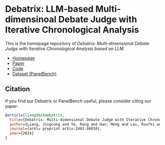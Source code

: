 # Debatrix: LLM-based Multi-dimensinoal Debate Judge with Iterative Chronological Analysis

This is the homepage repository of *Debatrix: Multi-dimensional Debate Judge with
Iterative Chronological Analysis based on LLM*.

- [Homepage](https://ljcleo.github.io/debatrix)
- [Paper](https://arxiv.org/abs/2403.08010)
- [Code](https://github.com/ljcleo/debatrix)
- [Dataset (PanelBench)](https://github.com/ljcleo/debatrix/releases/tag/v0.1)

## Citation

If you find our Debatrix or PanelBench useful, please consider citing our paper:

```BibTeX
@article{liang2024debatrix,
  title={Debatrix: Multi-dimensional Debate Judge with Iterative Chronological Analysis Based on LLM},
  author={Liang, Jingcong and Ye, Rong and Han, Meng and Lai, Ruofei and Zhang, Xinyu and Huang, Xuanjing and Wei, Zhongyu},
  journal={arXiv preprint arXiv:2403.08010},
  year={2024}
}
```
